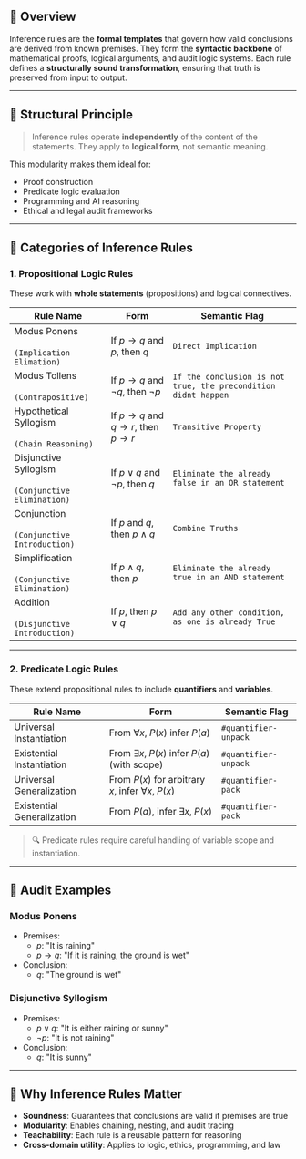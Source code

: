 
## 📘 Overview

Inference rules are the **formal templates** that govern how valid conclusions are derived from known premises. They form the **syntactic backbone** of mathematical proofs, logical arguments, and audit logic systems. Each rule defines a **structurally sound transformation**, ensuring that truth is preserved from input to output.

---

## 🧠 Structural Principle

> Inference rules operate **independently** of the content of the statements.
> They apply to **logical form**, not semantic meaning.

This modularity makes them ideal for:

- Proof construction
- Predicate logic evaluation
- Programming and AI reasoning
- Ethical and legal audit frameworks

---

## 🧩 Categories of Inference Rules

### 1. **Propositional Logic Rules**

These work with **whole statements** (propositions) and logical connectives.

| Rule Name                                                | Form                                                         | Semantic Flag                                                  |
|----------------------------------------------------------|--------------------------------------------------------------|----------------------------------------------------------------|
| Modus Ponens<br><br>`(Implication Elimation)`            | If $p \rightarrow q$ and $p$, then $q$                          | `Direct Implication`                                           |
| Modus Tollens<br><br>`(Contrapositive)`                  | If $p \rightarrow q$ and $\neg q$, then $\neg p$                 | `If the conclusion is not true, the precondition didnt happen` |
| Hypothetical Syllogism<br><br>`(Chain Reasoning)`        | If $p \rightarrow q$ and $q \rightarrow r$, then $p \rightarrow r$ | `Transitive Property`                                          |
| Disjunctive Syllogism<br><br>`(Conjunctive Elimination)` | If $p \lor q$ and $\neg p$, then $q$                           | `Eliminate the already false in an OR statement`               |
| Conjunction<br><br>`(Conjunctive Introduction)`          | If $p$ and $q$, then $p \land q$                               | `Combine Truths`                                               |
| Simplification<br><br>`(Conjunctive Elimination)`        | If $p \land q$, then $p$                                       | `Eliminate the already true in an AND statement`              |
| Addition<br><br>`(Disjunctive Introduction)`             | If $p$, then $p \lor q$                                        | `Add any other condition, as one is already True`              |

---

### 2. **Predicate Logic Rules**

These extend propositional rules to include **quantifiers** and **variables**.

| Rule Name                   | Form                                         | Semantic Flag       |
|-----------------------------|----------------------------------------------|---------------------|
| Universal Instantiation     | From $\forall x,\;P(x)$ infer $P(a)$         | `#quantifier-unpack` |
| Existential Instantiation   | From $\exists x,\;P(x)$ infer $P(a)$ (with scope) | `#quantifier-unpack` |
| Universal Generalization    | From $P(x)$ for arbitrary $x$, infer $\forall x,\;P(x)$ | `#quantifier-pack` |
| Existential Generalization  | From $P(a)$, infer $\exists x,\;P(x)$        | `#quantifier-pack` |

> 🔍 Predicate rules require careful handling of variable scope and instantiation.

---

## 🧪 Audit Examples

### Modus Ponens

- Premises:
  - $p$: "It is raining"
  - $p \rightarrow q$: "If it is raining, the ground is wet"
- Conclusion:
  - $q$: "The ground is wet"

### Disjunctive Syllogism

- Premises:
  - $p \lor q$: "It is either raining or sunny"
  - $\neg p$: "It is not raining"
- Conclusion:
  - $q$: "It is sunny"

---

## 🧠 Why Inference Rules Matter

- **Soundness**: Guarantees that conclusions are valid if premises are true
- **Modularity**: Enables chaining, nesting, and audit tracing
- **Teachability**: Each rule is a reusable pattern for reasoning
- **Cross-domain utility**: Applies to logic, ethics, programming, and law
